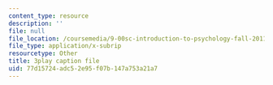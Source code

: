 ```yaml
---
content_type: resource
description: ''
file: null
file_location: /coursemedia/9-00sc-introduction-to-psychology-fall-2011/77d15724adc52e95f07b147a753a21a7_QvK6YdFKMY8.srt
file_type: application/x-subrip
resourcetype: Other
title: 3play caption file
uid: 77d15724-adc5-2e95-f07b-147a753a21a7
---
```

